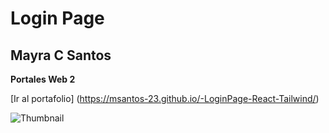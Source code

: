 # Login Page
## Mayra C Santos
**Portales Web 2**

[Ir al portafolio]
(https://msantos-23.github.io/-LoginPage-React-Tailwind/)


![Thumbnail](https://mayra304186554.files.wordpress.com/2021/03/oasismakeup.png)
